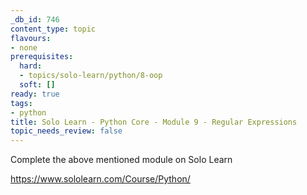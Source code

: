 ```yaml
---
_db_id: 746
content_type: topic
flavours:
- none
prerequisites:
  hard:
  - topics/solo-learn/python/8-oop
  soft: []
ready: true
tags:
- python
title: Solo Learn - Python Core - Module 9 - Regular Expressions
topic_needs_review: false
---
```


Complete the above mentioned module on Solo Learn

https://www.sololearn.com/Course/Python/
